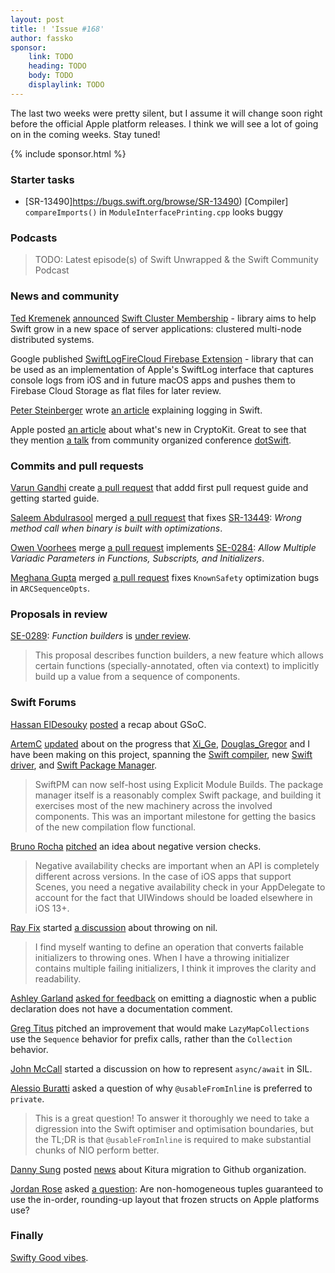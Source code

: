 ```yaml
---
layout: post
title: ! 'Issue #168'
author: fassko
sponsor:
    link: TODO
    heading: TODO
    body: TODO
    displaylink: TODO
---
```


The last two weeks were pretty silent, but I assume it will change soon right before the official Apple platform releases. I think we will see a lot of going on in the coming weeks. Stay tuned!

<!--excerpt-->

{% include sponsor.html %}

### Starter tasks

- [SR-13490]https://bugs.swift.org/browse/SR-13490) [Compiler] `compareImports()` in `ModuleInterfacePrinting.cpp` looks buggy

### Podcasts

> TODO: Latest episode(s) of Swift Unwrapped & the Swift Community Podcast

### News and community

[Ted Kremenek](https://twitter.com/tkremenek) [announced](https://www.github.com/apple/swift-cluster-membership) [Swift Cluster Membership](https://swift.org/blog/swift-cluster-membership/) - library aims to help Swift grow in a new space of server applications: clustered multi-node distributed systems.

Google published [SwiftLogFireCloud Firebase Extension](https://github.com/google/swiftlogfirecloud) - library that can be used as an implementation of Apple's SwiftLog interface that captures console logs from iOS and in future macOS apps and pushes them to Firebase Cloud Storage as flat files for later review.

[Peter Steinberger](https://twitter.com/steipete) wrote [an article](https://steipete.com/posts/logging-in-swift/) explaining logging in Swift.

Apple posted [an article](https://developer.apple.com/news/?id=3bwfq45y) about what's new in CryptoKit. Great to see that they mention [a talk](https://www.dotconferences.com/2020/02/cory-benfield-cryptography-in-swift) from community organized conference [dotSwift](https://www.dotswift.io/).


### Commits and pull requests

[Varun Gandhi](https://github.com/varungandhi-apple) create [a pull request](https://github.com/apple/swift/pull/33786) that addd first pull request guide and getting started guide.

[Saleem Abdulrasool](https://github.com/compnerd) merged [a pull request](https://github.com/apple/swift/pull/33770) that fixes [SR-13449](https://bugs.swift.org/browse/SR-13449): *Wrong method call when binary is built with optimizations*.

[Owen Voorhees](https://github.com/owenv) merge [a pull request](https://github.com/apple/swift/pull/29735) implements [SE-0284](https://github.com/apple/swift-evolution/blob/master/proposals/0284-multiple-variadic-parameters.md): *Allow Multiple Variadic Parameters in Functions, Subscripts, and Initializers*.

[Meghana Gupta](https://github.com/meg-gupta) merged [a pull request](https://github.com/apple/swift/pull/33722) fixes `KnownSafety` optimization bugs in `ARCSequenceOpts`.

### Proposals in review

[SE-0289](https://github.com/apple/swift-evolution/blob/master/proposals/0289-function-builders.md): *Function builders* is [under review](https://forums.swift.org/t/se-0289-function-builders/39889).

> This proposal describes function builders, a new feature which allows certain functions (specially-annotated, often via context) to implicitly build up a value from a sequence of components.


### Swift Forums

[Hassan ElDesouky](https://twitter.com/hassanedesouky) [posted](https://forums.swift.org/t/localization-of-compiler-diagnostic-messages/36412/41) a recap about GSoC.

[ArtemC](https://forums.swift.org/u/artemc) [updated](https://forums.swift.org/t/explicit-module-builds-the-new-swift-driver-and-swiftpm/36990/17) about on the progress that [Xi_Ge](https://forums.swift.org/u/xi_ge), [Douglas_Gregor](https://twitter.com/dgregor79) and I have been making on this project, spanning the [Swift compiler](https://github.com/apple/swift), new [Swift driver](https://github.com/apple/swift-driver), and [Swift Package Manager](https://github.com/apple/swift-package-manager).

> SwiftPM can now self-host using Explicit Module Builds. The package manager itself is a reasonably complex Swift package, and building it exercises most of the new machinery across the involved components. This was an important milestone for getting the basics of the new compilation flow functional.

[Bruno Rocha](https://twitter.com/rockbruno_) [pitched](https://forums.swift.org/t/support-negative-availability-literals/39946) an idea about negative version checks.

> Negative availability checks are important when an API is completely different across versions. In the case of iOS apps that support Scenes, you need a negative availability check in your AppDelegate to account for the fact that UIWindows should be loaded elsewhere in iOS 13+.

[Ray Fix](https://forums.swift.org/u/ray_fix) started [a discussion](https://forums.swift.org/t/throw-on-nil/39970) about throwing on nil.

> I find myself wanting to define an operation that converts failable initializers to throwing ones. When I have a throwing initializer contains multiple failing initializers, I think it improves the clarity and readability.

[Ashley Garland](https://forums.swift.org/u/bitjammer) [asked for feedback](https://forums.swift.org/t/diagnostic-for-undocumented-public-declarations/39980) on emitting a diagnostic when a public declaration does not have a documentation comment.

[Greg Titus](https://forums.swift.org/u/gregtitus) pitched an improvement that would make `LazyMapCollections` use the `Sequence` behavior for prefix calls, rather than the `Collection` behavior.

[John McCall](https://forums.swift.org/u/john_mccall) started a discussion on how to represent `async/await` in SIL.

[Alessio Buratti](https://forums.swift.org/u/alessioburatti) asked a question of why `@usableFromInline` is preferred to `private`.

> This is a great question! To answer it thoroughly we need to take a digression into the Swift optimiser and optimisation boundaries, but the TL;DR is that `@usableFromInline` is required to make substantial chunks of NIO perform better.

[Danny Sung](https://forums.swift.org/u/dannys42) posted [news](https://forums.swift.org/t/community-1st-steps-github-org-transition/40114) about Kitura migration to Github organization.

[Jordan Rose](https://twitter.com/UINT_MIN) asked [a question](https://forums.swift.org/t/guarantee-in-memory-tuple-layout-or-dont/40122): Are non-homogeneous tuples guaranteed to use the in-order, rounding-up layout that frozen structs on Apple platforms use?


### Finally

[Swifty Good vibes](https://twitter.com/AirspeedSwift/status/1302296452798885888).
